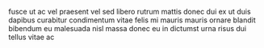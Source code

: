 fusce ut ac vel praesent vel sed libero rutrum mattis donec dui ex ut duis
dapibus curabitur condimentum vitae felis mi mauris mauris ornare blandit
bibendum eu malesuada nisl massa donec eu in dictumst urna risus dui tellus
vitae ac